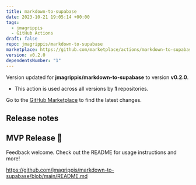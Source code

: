 ```yaml
---
title: markdown-to-supabase
date: 2023-10-21 19:05:14 +00:00
tags:
  - jmagrippis
  - GitHub Actions
draft: false
repo: jmagrippis/markdown-to-supabase
marketplace: https://github.com/marketplace/actions/markdown-to-supabase
version: v0.2.0
dependentsNumber: "1"
---
```



Version updated for **jmagrippis/markdown-to-supabase** to version **v0.2.0**.
- This action is used across all versions by **1** repositories.

Go to the [GitHub Marketplace](https://github.com/marketplace/actions/markdown-to-supabase) to find the latest changes.

## Release notes

## MVP Release 🥳

Feedback welcome. Check out the README for usage instructions and more!

https://github.com/jmagrippis/markdown-to-supabase/blob/main/README.md
